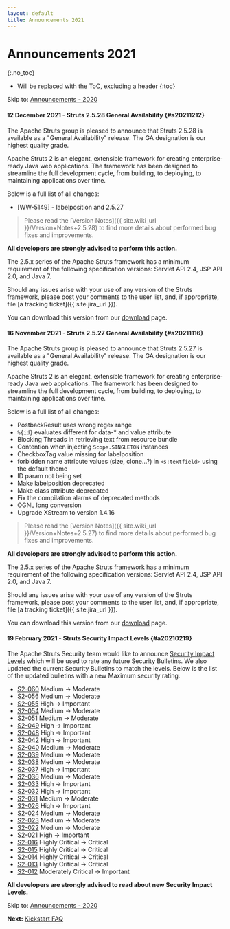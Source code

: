 ```yaml
---
layout: default
title: Announcements 2021
---
```


# Announcements 2021
{:.no_toc}

* Will be replaced with the ToC, excluding a header
{:toc}

<p class="pull-right">
  Skip to: <a href="announce-2020">Announcements - 2020</a>
</p>

#### 12 December 2021 - Struts 2.5.28 General Availability {#a20211212}

The Apache Struts group is pleased to announce that Struts 2.5.28 is available as a "General Availability"
release. The GA designation is our highest quality grade.

Apache Struts 2 is an elegant, extensible framework for creating enterprise-ready Java web applications.
The framework has been designed to streamline the full development cycle, from building, to deploying,
to maintaining applications over time.

Below is a full list of all changes:

- [WW-5149] - labelposition and 2.5.27

> Please read the [Version Notes]({{ site.wiki_url }}/Version+Notes+2.5.28) to find more details about performed
> bug fixes and improvements.

**All developers are strongly advised to perform this action.**

The 2.5.x series of the Apache Struts framework has a minimum requirement of the following specification versions:
Servlet API 2.4, JSP API 2.0, and Java 7.

Should any issues arise with your use of any version of the Struts framework, please post your comments to the user list,
and, if appropriate, file [a tracking ticket]({{ site.jira_url }}).

You can download this version from our [download](download.cgi#struts-ga) page.

#### 16 November 2021 - Struts 2.5.27 General Availability {#a20211116}

The Apache Struts group is pleased to announce that Struts 2.5.27 is available as a "General Availability"
release. The GA designation is our highest quality grade.

Apache Struts 2 is an elegant, extensible framework for creating enterprise-ready Java web applications.
The framework has been designed to streamline the full development cycle, from building, to deploying,
to maintaining applications over time.

Below is a full list of all changes:

- PostbackResult uses wrong regex range
- `%{id}` evaluates different for data-* and value attribute
- Blocking Threads in retrieving text from resource bundle
- Contention when injecting `Scope.SINGLETON` instances
- CheckboxTag value missing for labelposition
- forbidden name attribute values (size, clone...?) in `<s:textfield>` using the default theme
- ID param not being set
- Make labelposition deprecated
- Make class attribute deprecated
- Fix the compilation alarms of deprecated methods
- OGNL long conversion
- Upgrade XStream to version 1.4.16

> Please read the [Version Notes]({{ site.wiki_url }}/Version+Notes+2.5.27) to find more details about performed
> bug fixes and improvements.

**All developers are strongly advised to perform this action.**

The 2.5.x series of the Apache Struts framework has a minimum requirement of the following specification versions:
Servlet API 2.4, JSP API 2.0, and Java 7.

Should any issues arise with your use of any version of the Struts framework, please post your comments to the user list,
and, if appropriate, file [a tracking ticket]({{ site.jira_url }}).

You can download this version from our [download](download.cgi#struts-ga) page.

#### 19 February 2021 - Struts Security Impact Levels {#a20210219}

The Apache Struts Security team would like to announce [Security Impact Levels](https://cwiki.apache.org/confluence/display/WW/Security+Bulletins#SecurityBulletins-Securityimpactlevels)
which will be used to rate any future Security Bulletins. We also updated the current Security Bulletins to match
the levels. Below is the list of the updated bulletins with a new Maximum security rating.

- [S2-060](https://cwiki.apache.org/confluence/display/WW/S2-060)
  Medium -> Moderate
- [S2-056](https://cwiki.apache.org/confluence/display/WW/S2-056)
  Medium -> Moderate
- [S2-055](https://cwiki.apache.org/confluence/display/WW/S2-055)
  High -> Important
- [S2-054](https://cwiki.apache.org/confluence/display/WW/S2-054)
  Medium -> Moderate
- [S2-051](https://cwiki.apache.org/confluence/display/WW/S2-051)
  Medium -> Moderate
- [S2-049](https://cwiki.apache.org/confluence/display/WW/S2-049)
  High -> Important
- [S2-048](https://cwiki.apache.org/confluence/display/WW/S2-048)
  High -> Important
- [S2-042](https://cwiki.apache.org/confluence/display/WW/S2-042)
  High -> Important
- [S2-040](https://cwiki.apache.org/confluence/display/WW/S2-040)
  Medium -> Moderate
- [S2-039](https://cwiki.apache.org/confluence/display/WW/S2-039)
  Medium -> Moderate
- [S2-038](https://cwiki.apache.org/confluence/display/WW/S2-038)
  Medium -> Moderate
- [S2-037](https://cwiki.apache.org/confluence/display/WW/S2-037)
  High -> Important
- [S2-036](https://cwiki.apache.org/confluence/display/WW/S2-036)
  Medium -> Moderate
- [S2-033](https://cwiki.apache.org/confluence/display/WW/S2-033)
  High -> Important
- [S2-032](https://cwiki.apache.org/confluence/display/WW/S2-032)
  High -> Important
- [S2-031](https://cwiki.apache.org/confluence/display/WW/S2-031)
  Medium -> Moderate
- [S2-026](https://cwiki.apache.org/confluence/display/WW/S2-026)
  High -> Important
- [S2-024](https://cwiki.apache.org/confluence/display/WW/S2-024)
  Medium -> Moderate
- [S2-023](https://cwiki.apache.org/confluence/display/WW/S2-023)
  Medium -> Moderate
- [S2-022](https://cwiki.apache.org/confluence/display/WW/S2-022)
  Medium -> Moderate
- [S2-021](https://cwiki.apache.org/confluence/display/WW/S2-021)
  High -> Important
- [S2-016](https://cwiki.apache.org/confluence/display/WW/S2-016)
  Highly Critical -> Critical
- [S2-015](https://cwiki.apache.org/confluence/display/WW/S2-015)
  Highly Critical -> Critical
- [S2-014](https://cwiki.apache.org/confluence/display/WW/S2-014)
  Highly Critical -> Critical
- [S2-013](https://cwiki.apache.org/confluence/display/WW/S2-013)
  Highly Critical -> Critical
- [S2-012](https://cwiki.apache.org/confluence/display/WW/S2-012)
  Moderately Critical -> Important

**All developers are strongly advised to read about new Security Impact Levels.**

<p class="pull-right">
  Skip to: <a href="announce-2020.html">Announcements - 2020</a>
</p>

<p class="pull-left">
  <strong>Next:</strong>
  <a href="kickstart.html">Kickstart FAQ</a>
</p>
